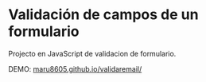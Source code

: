 # Validación de campos de un formulario

Projecto en JavaScript de validacion de formulario.

DEMO: [maru8605.github.io/validaremail/](maru8605.github.io/validaremail/)



